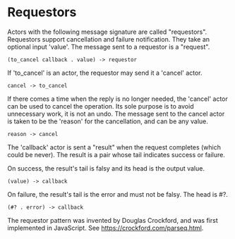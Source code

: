 # Requestors

Actors with the following message signature are called "requestors". Requestors
support cancellation and failure notification. They take an optional
input 'value'. The message sent to a requestor is a "request".

    (to_cancel callback . value) -> requestor

If 'to_cancel' is an actor, the requestor may send it a 'cancel' actor.

    cancel -> to_cancel

If there comes a time when the reply is no longer needed, the 'cancel' actor can
be used to cancel the operation. Its sole purpose is to avoid unnecessary work,
it is not an undo. The message sent to the cancel actor is taken to be
the 'reason' for the cancellation, and can be any value.

    reason -> cancel

The 'callback' actor is sent a "result" when the request completes (which could
be never). The result is a pair whose tail indicates success or failure.

On success, the result's tail is falsy and its head is the output value.

    (value) -> callback

On failure, the result's tail is the error and must not be falsy. The head
is #?.

    (#? . error) -> callback

The requestor pattern was invented by Douglas Crockford, and was first
implemented in JavaScript. See https://crockford.com/parseq.html.
